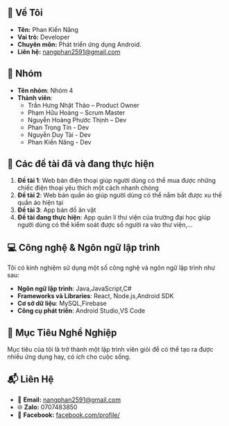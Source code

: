 ## 👤 Về Tôi
- **Tên:** Phan Kiến Năng
- **Vai trò:** Developer
- **Chuyên môn:** Phát triển ứng dụng Android.
- **Liên hệ:** nangphan2591@gmail.com

## 👥 Nhóm

- **Tên nhóm**: Nhóm 4
- **Thành viên**:
  - Trần Hưng Nhật Thảo – Product Owner
  - Phạm Hữu Hoàng – Scrum Master
  - Nguyễn Hoàng Phước Thịnh – Dev
  - Phan Trọng Tín - Dev
  - Nguyễn Duy Tài - Dev
  - Phan Kiến Năng - Dev
 ## 📝 Các đề tài đã và đang thực hiện

1. **Đề tài 1**: Web bán điện thoại giúp người dùng có thể mua được những chiếc điện thoại yêu thích một cách nhanh chóng
2. **Đề tài 2**: Web bán quần áo giúp người dùng có thể nắm bắt được xu thế quần áo hiện tại
3. **Đề tài 3**: App bán đồ ăn vặt 
4. **Đề tài đang thực hiện**: App quản lí thư viện của trường đại học giúp người dùng có thể kiểm soát được số người ra vào thư viện,...

## 💻 Công nghệ & Ngôn ngữ lập trình

Tôi có kinh nghiệm sử dụng một số công nghệ và ngôn ngữ lập trình như sau:

- **Ngôn ngữ lập trình**: Java,JavaScript,C#
- **Frameworks và Libraries**: React, Node.js,Android SDK
- **Cơ sở dữ liệu**: MySQL,Firebase
- **Công cụ phát triển**: Android Studio,VS Code

## 🌟 Mục Tiêu Nghề Nghiệp
 Mục tiêu của tôi là trở thành một lập trình viên giỏi để có thể tạo ra được nhiều ứng dụng hay, có ích cho cuộc sống.

## 📬 Liên Hệ
- 📧 **Email:** nangphan2591@gmail.com
- 🌐 **Zalo:** 0707483850
- 👤 **Facebook:** [facebook.com/profile/](https://www.facebook.com/profile/)
